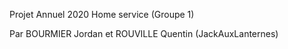 Projet Annuel 2020 Home service (Groupe 1)

Par BOURMIER Jordan et ROUVILLE Quentin (JackAuxLanternes)
